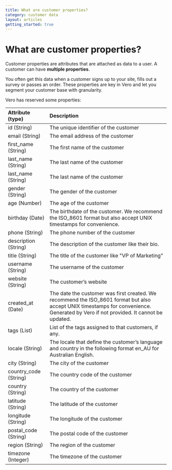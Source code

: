 ```yaml
---
title: What are customer properties?
category: customer data
layout: articles
getting_started: true
---
```


# What are customer properties?

Customer properties are attributes that are attached as data to a user. A customer can have **multiple properties**. 

You often get this data when a customer signs up to your site, fills out a survey or passes an order. These properties are key in Vero and let you segment your customer base with granularity.

Vero has reserved some properties:

|  Attribute (type) | Description |
|:--|:--|
| id (String) | The unique identifier of the customer |
| email (String) | The email address of the customer |
| first_name (String) | The first name of the customer |
| last_name (String) | The last name of the customer |
| last_name (String) | The last name of the customer |
| gender (String) | The gender of the customer |
| age (Number) | The age of the customer |
| birthday (Date) | The birthdate of the customer. We recommend the ISO_8601 format but also accept UNIX timestamps for convenience. |
| phone (String) | The phone number of the customer |
| description (String) | The description of the customer like their bio. |
| title (String) | The title of the customer like "VP of Marketing" |
| username (String) | The username of the customer |
| website (String) | The customer’s website |
| created_at (Date) | The date the customer was first created. We recommend the ISO_8601 format but also accept UNIX timestamps for convenience. Generated by Vero if not provided. It cannot be updated. |
| tags (List) | List of the tags assigned to that customers, if any. |
| locale (String) | The locale that define the customer’s language and country in the following format en_AU for Australian English. |
| city (String) | The city of the customer |
| country_code (String) | The country code of the customer |
| country (String) | The country of the customer |
| latitude (String) | The latitude of the customer |
| longitude (String) | The longitude of the customer |
| postal_code (String) | The postal code of the customer |
| region (String) | The region of the customer |
| timezone (Integer) | The timezone of the customer |